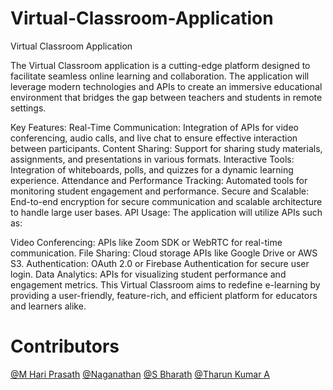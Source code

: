 # Virtual-Classroom-Application
Virtual Classroom Application

The Virtual Classroom application is a cutting-edge platform designed to facilitate seamless online learning and collaboration. The application will leverage modern technologies and APIs to create an immersive educational environment that bridges the gap between teachers and students in remote settings.

Key Features:
Real-Time Communication: Integration of APIs for video conferencing, audio calls, and live chat to ensure effective interaction between participants.
Content Sharing: Support for sharing study materials, assignments, and presentations in various formats.
Interactive Tools: Integration of whiteboards, polls, and quizzes for a dynamic learning experience.
Attendance and Performance Tracking: Automated tools for monitoring student engagement and performance.
Secure and Scalable: End-to-end encryption for secure communication and scalable architecture to handle large user bases.
API Usage:
The application will utilize APIs such as:

Video Conferencing: APIs like Zoom SDK or WebRTC for real-time communication.
File Sharing: Cloud storage APIs like Google Drive or AWS S3.
Authentication: OAuth 2.0 or Firebase Authentication for secure user login.
Data Analytics: APIs for visualizing student performance and engagement metrics.
This Virtual Classroom aims to redefine e-learning by providing a user-friendly, feature-rich, and efficient platform for educators and learners alike.

# Contributors 
[@M Hari Prasath](https://github.com/)
[@Naganathan](https://github.com/Naganathan05)
[@S Bharath](https://github.com/S-Bharath16)
[@Tharun Kumar A](https://github.com/)

